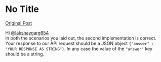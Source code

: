 # No Title

[Original Post](https://discourse.onlinedegree.iitm.ac.in/t/169029/166)

<p>Hi <a class="mention" href="/u/lakshaygarg654">@lakshaygarg654</a><br>
In both the scenarios you laid out, the second implementation is correct. Your response to our API request should be a JSON object <code>{"answer" : "YOUR RESPONSE AS STRING"}</code>. In any case the value of the <code>"answer"</code> key should be a string.</p>